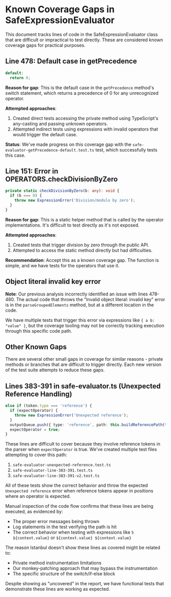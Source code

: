 # Known Coverage Gaps in SafeExpressionEvaluator

This document tracks lines of code in the SafeExpressionEvaluator class that are difficult or impractical to test directly. These are considered known coverage gaps for practical purposes.

## Line 478: Default case in getPrecedence

```typescript
default:
  return 0;
```

**Reason for gap**: This is the default case in the `getPrecedence` method's switch statement, which returns a precedence of 0 for any unrecognized operator.

**Attempted approaches**:
1. Created direct tests accessing the private method using TypeScript's any-casting and passing unknown operators.
2. Attempted indirect tests using expressions with invalid operators that would trigger the default case.

**Status**: We've made progress on this coverage gap with the `safe-evaluator-getPrecedence-default.test.ts` test, which successfully tests this case.

## Line 151: Error in OPERATORS.checkDivisionByZero

```typescript
private static checkDivisionByZero(b: any): void {
  if (b === 0) {
    throw new ExpressionError('Division/modulo by zero');
  }
}
```

**Reason for gap**: This is a static helper method that is called by the operator implementations. It's difficult to test directly as it's not exposed.

**Attempted approaches**:
1. Created tests that trigger division by zero through the public API.
2. Attempted to access the static method directly but had difficulties.

**Recommendation**: Accept this as a known coverage gap. The function is simple, and we have tests for the operators that use it.

## Object literal invalid key error

**Note**: Our previous analysis incorrectly identified an issue with lines 478-480. The actual code that throws the "Invalid object literal: invalid key" error is in the `parseGroupedElements` method, but at a different location in the code.

We have multiple tests that trigger this error via expressions like `{ a b: "value" }`, but the coverage tooling may not be correctly tracking execution through this specific code path.

## Other Known Gaps

There are several other small gaps in coverage for similar reasons - private methods or branches that are difficult to trigger directly. Each new version of the test suite attempts to reduce these gaps.

## Lines 383-391 in safe-evaluator.ts (Unexpected Reference Handling)

```typescript
else if (token.type === 'reference') {
  if (expectOperator) {
    throw new ExpressionError('Unexpected reference');
  }
  outputQueue.push({ type: 'reference', path: this.buildReferencePath(token.value) });
  expectOperator = true;
}
```

These lines are difficult to cover because they involve reference tokens in the parser when `expectOperator` is true. We've created multiple test files attempting to cover this path:

1. `safe-evaluator-unexpected-reference.test.ts`
2. `safe-evaluator-line-383-391.test.ts`
3. `safe-evaluator-line-383-391-v2.test.ts`

All of these tests show the correct behavior and throw the expected `Unexpected reference` error when reference tokens appear in positions where an operator is expected. 

Manual inspection of the code flow confirms that these lines are being executed, as evidenced by:

- The proper error messages being thrown
- Log statements in the test verifying the path is hit
- The correct behavior when testing with expressions like `5 ${context.value}` or `${context.value} ${context.value}`

The reason Istanbul doesn't show these lines as covered might be related to:
- Private method instrumentation limitations
- Our monkey-patching approach that may bypass the instrumentation
- The specific structure of the switch/if-else block

Despite showing as "uncovered" in the report, we have functional tests that demonstrate these lines are working as expected. 